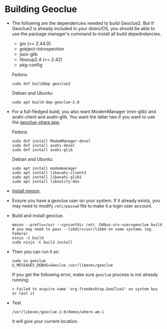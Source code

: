 # Building Geoclue

- The following are the dependencies needed to build Geoclue2. But If Geoclue2
  is already included in your distro/OS, you should be able to use the
  package manager's command to install all build depedndancies.

    * gio (>= 2.44.0)
    * gobject-introspection
    * json-glib
    * libsoup2.4 (>= 2.42)
    * pkg-config

  Fedora:

  ```shell
  sudo dnf builddep geoclue2
  ```

  Debian and Ubuntu:

  ```shell
  sudo apt build-dep geoclue-2.0
  ```

- For a full-fledged build, you also want ModemManager (mm-glib) and
  avahi-client and avahi-glib. You want the latter two if you want to use the
  [geoclue-share app](https://wiki.gnome.org/Apps/GeoclueShare).

    Fedora:

    ```shell
    sudo dnf install ModemManager-devel
    sudo dnf install avahi-devel
    sudo dnf install avahi-glib
    ```

    Debian and Ubuntu:

    ```shell
    sudo apt install modemmanager
    sudo apt install libavahi-client3
    sudo apt install libavahi-glib1
    sudo apt install libnotify-dev
    ```

- [Install meson](https://mesonbuild.com/Getting-meson.html).

- Ensure you have a geoclue user on your system. If it already exists, you may
  need to modify ``/etc/passwd`` file to make it a login user account.

- Build and install geoclue.

    ```shell
    meson --prefix=/usr --sysconfdir /etc -Ddbus-srv-user=geoclue build
    # you may need to pass --libdir=/usr/lib64 on some systems (eg. Fedora)
    ninja -C build
    sudo ninja -C build install
    ```

- Then you can run it as:

    ```shell
    sudo su geoclue
    G_MESSAGES_DEBUG=Geoclue /usr/libexec/geoclue
    ```

    If you get the following error, make sure ``geoclue`` process is not already
    running:

    ```
    > Failed to acquire name 'org.freedesktop.GeoClue2' on system bus or lost it
    ```

- Test

    ```shell
    /usr/libexec/geoclue-2.0/demos/where-am-i
    ```

    It will give your current location.
